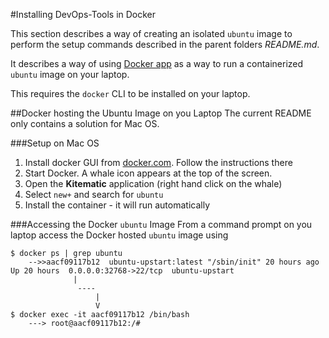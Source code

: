 #Installing DevOps-Tools in Docker

This section describes a way of creating an isolated `ubuntu` image to perform the setup commands described in the parent folders _README.md_. 

It describes a way of using [Docker app](https://www.docker.com/get-started) as a way to run a containerized `ubuntu` image on your laptop. 

This requires the `docker` CLI to be installed on your laptop.

##Docker hosting the Ubuntu Image  on you Laptop
The current README only contains a solution for Mac OS. 

###Setup on Mac OS
1. Install docker GUI from [docker.com](https://hub.docker.com/?overlay=onboarding). Follow the instructions there
2. Start Docker. A whale icon appears at the top of the screen.
3. Open the **Kitematic** application (right hand click on the whale)
4. Select `new+` and search for `ubuntu` 
5. Install the container - it will run automatically

###Accessing the Docker `ubuntu` Image
From a command prompt on you laptop access the Docker hosted `ubuntu` image using

	$ docker ps | grep ubuntu
		-->>aacf09117b12  ubuntu-upstart:latest "/sbin/init" 20 hours ago  Up 20 hours  0.0.0.0:32768->22/tcp  ubuntu-upstart
		          |
		           ----
		               |
		               V
	$ docker exec -it aacf09117b12 /bin/bash
		---> root@aacf09117b12:/#
	